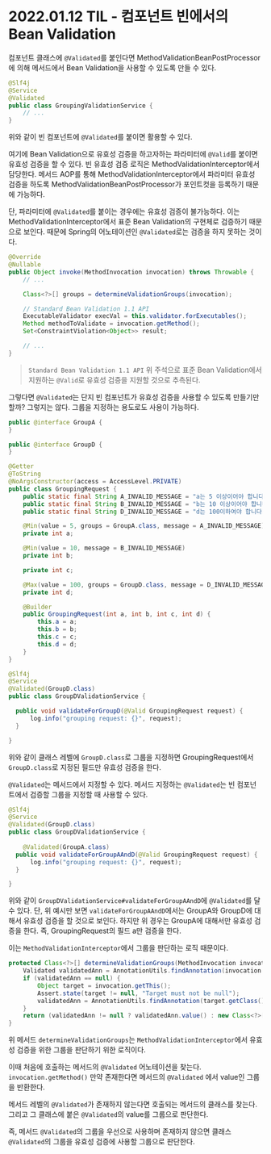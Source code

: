 # 2022.01.12 TIL - 컴포넌트 빈에서의 Bean Validation

컴포넌트 클래스에 `@Validated`를 붙인다면 MethodValidationBeanPostProcessor에 의해 메서드에서 Bean Validation을 사용할 수 있도록 만들 수 있다.

```java
@Slf4j
@Service
@Validated
public class GroupingValidationService {
    // ...
}
```

위와 같이 빈 컴포넌트에 `@Validated`를 붙이면 활용할 수 있다.

여기에 Bean Validation으로 유효성 검증을 하고자하는 파라미터에 `@Valid`를 붙이면 유효성 검증을 할 수 있다. 빈 유효성 검증 로직은 MethodValidationInterceptor에서 담당한다. 메서드 AOP를 통해 MethodValidationInterceptor에서 파라미터 유효성 검증을 하도록 MethodValidationBeanPostProcessor가 포인트컷을 등록하기 때문에 가능하다.

단, 파라미터에 `@Validated`를 붙이는 경우에는 유효성 검증이 불가능하다. 이는 MethodValidationInterceptor에서 표준 Bean Validation의 구현체로 검증하기 때문으로 보인다. 때문에 Spring의 어노테이션인 `@Validated`로는 검증을 하지 못하는 것이다.

```java
@Override
@Nullable
public Object invoke(MethodInvocation invocation) throws Throwable {
    // ...

    Class<?>[] groups = determineValidationGroups(invocation);

    // Standard Bean Validation 1.1 API
    ExecutableValidator execVal = this.validator.forExecutables();
    Method methodToValidate = invocation.getMethod();
    Set<ConstraintViolation<Object>> result;

    // ...
}
```

> `Standard Bean Validation 1.1 API` 위 주석으로 표준 Bean Validation에서 지원하는 `@Valid`로 유효성 검증을 지원할 것으로 추측된다.
> 

그렇다면 `@Validated`는 단지 빈 컴포넌트가 유효성 검증을 사용할 수 있도록 만들기만 할까? 그렇지는 않다. 그룹을 지정하는 용도로도 사용이 가능하다.

```java
public @interface GroupA {
}

public @interface GroupD {
}

@Getter
@ToString
@NoArgsConstructor(access = AccessLevel.PRIVATE)
public class GroupingRequest {
    public static final String A_INVALID_MESSAGE = "a는 5 이상이어야 합니다.";
    public static final String B_INVALID_MESSAGE = "b는 10 이상이어야 합니다.";
    public static final String D_INVALID_MESSAGE = "d는 100이하여야 합니다.";

    @Min(value = 5, groups = GroupA.class, message = A_INVALID_MESSAGE)
    private int a;

    @Min(value = 10, message = B_INVALID_MESSAGE)
    private int b;

    private int c;

    @Max(value = 100, groups = GroupD.class, message = D_INVALID_MESSAGE)
    private int d;

    @Builder
    public GroupingRequest(int a, int b, int c, int d) {
        this.a = a;
        this.b = b;
        this.c = c;
        this.d = d;
    }
}
```

```java
@Slf4j
@Service
@Validated(GroupD.class)
public class GroupDValidationService {

  public void validateForGroupD(@Valid GroupingRequest request) {
      log.info("grouping request: {}", request);
  }

}
```

위와 같이 클래스 레벨에 `GroupD.class`로 그룹을 지정하면 GroupingRequest에서 `GroupD.class`로 지정된 필드만 유효성 검증을 한다.

`@Validated`는 메서드에서 지정할 수 있다. 메서드 지정하는 `@Validated`는 빈 컴포넌트에서 검증할 그룹을 지정할 때 사용할 수 있다.

```java
@Slf4j
@Service
@Validated(GroupD.class)
public class GroupDValidationService {
	
	@Validated(GroupA.class)
  public void validateForGroupAAndD(@Valid GroupingRequest request) {
      log.info("grouping request: {}", request);
  }

}
```

위와 같이 `GroupDValidationService#validateForGroupAAndD`에 `@Validated`를 달 수 있다. 단, 위 예시만 보면 `validateForGroupAAndD`에서는 GroupA와 GroupD에 대해서 유효성 검증을 할 것으로 보인다. 하지만 위 경우는 GroupA에 대해서만 유효성 검증을 한다. 즉, GroupingRequest의 필드 a만 검증을 한다.

이는 `MethodValidationInterceptor`에서 그룹을 판단하는 로직 때문이다.

```java
protected Class<?>[] determineValidationGroups(MethodInvocation invocation) {
    Validated validatedAnn = AnnotationUtils.findAnnotation(invocation.getMethod(), Validated.class);
    if (validatedAnn == null) {
        Object target = invocation.getThis();
        Assert.state(target != null, "Target must not be null");
        validatedAnn = AnnotationUtils.findAnnotation(target.getClass(), Validated.class);
    }
    return (validatedAnn != null ? validatedAnn.value() : new Class<?>[0]);
}
```

위 메서드 `determineValidationGroups`는 `MethodValidationInterceptor`에서 유효성 검증을 위한 그룹을 판단하기 위한 로직이다.

이때 처음에 호출하는 메서드의 `@Validated` 어노테이션을 찾는다. `invocation.getMethod()` 만약 존재한다면 메서드의 `@Validated` 에서 value인 그룹을 반환한다.

메서드 레벨의 `@Validated`가 존재하지 않는다면 호출되는 메서드의 클래스를 찾는다. 그리고 그 클래스에 붙은 `@Validated`의 value를 그룹으로 판단한다.

즉, 메서드 `@Validated`의 그룹을 우선으로 사용하며 존재하지 않으면 클래스 `@Validated`의 그룹을 유효성 검증에 사용할 그룹으로 판단한다.